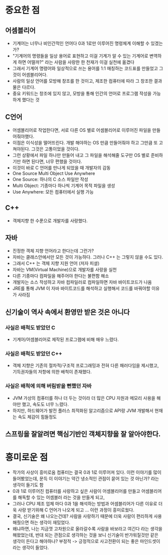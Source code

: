 # 중요한 점
## 어셈블리어
- 기계어는 너무나 비인간적인 언어다 0과 1로만 이루어진 명령체계 이해할 수 있겠는가?
- "기계어의 명령들을 일상 용어로 표현하고 이걸 기계가 알 수 있는 기계어로 변역하게 하면 어떨까?" 라는 사람을 사랑한 한 천재가 이걸 실천에 옮겼다
- 그래서 기계어 명령어와 일상적으로 쓰는 용어를 1:1 매칭하는 코드표를 만들었고 그것이 어셈블리어다.
- 사람의 일상 언어를 모방해 창조를 한 것이고, 제조한 컴퓨터에 따라 그 창조한 결과물은 다르다.
- 중요 키워드는 창조에 있지 않고, 모방을 통해 인간의 언어로 프로그램 작성을 가능하게 했다는 것

## C언어
- 어셈블리어로 작업한다면, 서로 다른 OS 별로 어셈블리어로 이루어진 파일을 만들어줘야했다.
- 이점은 이식성을 떨어뜨린다. 개발 해야하는 OS 만큼 만들어줘야 하고 그만큼 또 고쳐야된다. 그것은 고통이었을 것이다.
- 그런 상황에서 파일 하나만 만들어 내고 그 파일을 해석해줄 도구만 OS 별로 준비하기만 하면 된다면, 너무 편했을 것이다.
- 이것이 바로 C 언어를 만나게 되었을 때 개발자의 감동
- One Source Multi Object Use Anywhere
- One Source: 하나의 C 소스 파일만 작성
- Multi Object: 기종마다 하나씩 기계어 목적 파일을 생성
- Use Anywhere: 모든 컴퓨터에서 실행 가능

## C++
- 객체지향 한 수푼으로 개발자를 사랑했다.

## 자바
- 진정한 객체 지향 언어라고 한다는데 그런가?
- 자바는 클래스안에서만 모든 것이 가능하다. 그러나 C++ 는 그렇지 않을 수도 있다.
- 그래서 C++ 는 객체 지향 지원 언어 (저자 피셜)
- 자바는 VM(Virtual Machine)으로 개발자를 사랑을 실천
- 다른 기종마다 컴파일을 해주어야 한다는 불편함 해소
- 개발자는 소스 작성하고 자바 컴파일러로 컴파일하면 자바 바이트코드가 나옴
- JRE를 통해 JVM 이 자바 바이트코드를 해석하고 실행해서 코드를 바꿔야할 이유가 사라짐

## 신기술이 역사 속에서 환영만 받은 것은 아니다
### 사실은 배척도 받았던 C
- 기계어/어셈블리어로 제작된 프로그램에 비해 매우 느렸다.

### 사실은 배척도 받았던 C++
- 객체 지향은 기존의 절차적/구조적 프로그래밍과 전혀 다른 패러다임을 제시했고, 기득권자들의 저항에 의한 배척이 존재했다.

### 사실은 배척에 의해 버림받을 뻔했던 자바
- JVM 가상의 컴퓨터를 하나 더 두는 것이라 더 많은 CPU 자원과 메모리 사용을 해야만 했고, 속도도 너무 느렸다.
- 하지만, 하드웨어가 발전 플러스 최적화된 알고리즘으로 API랑 JVM 개발해서 현재는 속도 체감이 힘들정도

## 스프링을 잘알려면 핵심기반인 객체지향을 잘 알아야한다.

# 흥미로운 점
- 작가의 사상이 흥미로움 컴퓨터는 결국 0과 1로 이루어져 있다. 이런 이야기를 많이 들어봤었는데, 문득 이 이야기는 약간 냉소적인 관점이 묻어 있는 것 아닌가? 라는 생각이 들기도 함
- 0과 1로 이루어진 컴퓨터를 사랑하고 싶은 사람이 어셈블리어를 만들고 어셈블리어를 해독할 수 있는 어셈블러 라는 것을 만들게 되고,
- 그러나 CPU 제조 업체 마다 0과 1을 해석하는 방법과 어셈블리어가 다른 이유로 더욱 사랑 받기위해 C 언어가 나오게 되고 ... 이런 과정이 흥미로웠다.
- 결국, 신기술은 왜 나오는건데? 사람을 사랑하기 때문에 더욱 사람이 편리하게 사용해줬으면 하는 생각이 재밌었다.
- 왜냐하면, 나는 지금껏 고차원으로 올라갈수록 사람을 바보라고 여긴다 라는 생각을 해왔었는데, 반대 되는 관점으로 생각하는 것을 보니 신기술이 반가워질것만 같은 생각이 든다고 해야하나? 부정적 -> 긍정적으로 사고전환이 되는 좋은 마인드셋이라는 생각이 들었다.